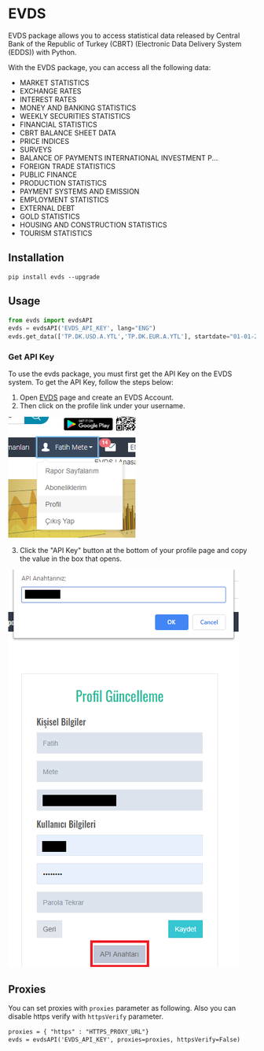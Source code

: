 # EVDS
EVDS package allows you to access statistical data released by Central Bank of the Republic of Turkey (CBRT) (Electronic Data Delivery System (EDDS)) with Python.

With the EVDS package, you can access all the following data:
- MARKET STATISTICS
- EXCHANGE RATES
- INTEREST RATES
- MONEY AND BANKING STATISTICS
- WEEKLY SECURITIES STATISTICS
- FINANCIAL STATISTICS
- CBRT BALANCE SHEET DATA
- PRICE INDICES
- SURVEYS
- BALANCE OF PAYMENTS INTERNATIONAL INVESTMENT P...
- FOREIGN TRADE STATISTICS
- PUBLIC FINANCE
- PRODUCTION STATISTICS
- PAYMENT SYSTEMS AND EMISSION
- EMPLOYMENT STATISTICS
- EXTERNAL DEBT
- GOLD STATISTICS
- HOUSING AND CONSTRUCTION STATISTICS
- TOURISM STATISTICS

## Installation
```
pip install evds --upgrade
```
## Usage
```python
from evds import evdsAPI
evds = evdsAPI('EVDS_API_KEY', lang="ENG")
evds.get_data(['TP.DK.USD.A.YTL','TP.DK.EUR.A.YTL'], startdate="01-01-2019", enddate="01-01-2020")
```
### Get API Key
To use the evds package, you must first get the API Key on the EVDS system. To get the API Key, follow the steps below:
1. Open [EVDS](https://evds2.tcmb.gov.tr/) page and create an EVDS Account.
2. Then click on the profile link under your username.

![01](01.png)

3. Click the "API Key" button at the bottom of your profile page and copy the value in the box that opens.

![02](02.png)

## Proxies
You can set proxies with `proxies` parameter as following. Also you can disable https verify with `httpsVerify` parameter.
```
proxies = { "https" : "HTTPS_PROXY_URL"}
evds = evdsAPI('EVDS_API_KEY', proxies=proxies, httpsVerify=False)
```
